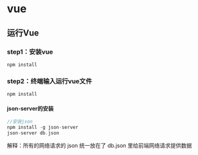 # vue

## 运行Vue

### step1：安装vue
```
npm install
```

### step2：终端输入运行vue文件

```
npm install
```

#### json-server的安装

```c
//安装json
npm install -g json-server
json-server db.json
```

解释：所有的网络请求的 json 统一放在了 db.json 里给前端网络请求提供数据



